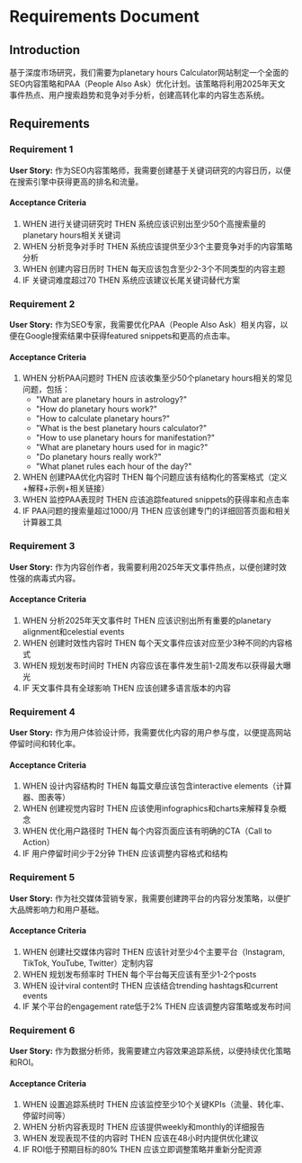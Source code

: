 # Requirements Document

## Introduction

基于深度市场研究，我们需要为planetary hours Calculator网站制定一个全面的SEO内容策略和PAA（People Also Ask）优化计划。该策略将利用2025年天文事件热点、用户搜索趋势和竞争对手分析，创建高转化率的内容生态系统。

## Requirements

### Requirement 1

**User Story:** 作为SEO内容策略师，我需要创建基于关键词研究的内容日历，以便在搜索引擎中获得更高的排名和流量。

#### Acceptance Criteria

1. WHEN 进行关键词研究时 THEN 系统应该识别出至少50个高搜索量的planetary hours相关关键词
2. WHEN 分析竞争对手时 THEN 系统应该提供至少3个主要竞争对手的内容策略分析
3. WHEN 创建内容日历时 THEN 每天应该包含至少2-3个不同类型的内容主题
4. IF 关键词难度超过70 THEN 系统应该建议长尾关键词替代方案

### Requirement 2

**User Story:** 作为SEO专家，我需要优化PAA（People Also Ask）相关内容，以便在Google搜索结果中获得featured snippets和更高的点击率。

#### Acceptance Criteria

1. WHEN 分析PAA问题时 THEN 应该收集至少50个planetary hours相关的常见问题，包括：
   - "What are planetary hours in astrology?"
   - "How do planetary hours work?"
   - "How to calculate planetary hours?"
   - "What is the best planetary hours calculator?"
   - "How to use planetary hours for manifestation?"
   - "What are planetary hours used for in magic?"
   - "Do planetary hours really work?"
   - "What planet rules each hour of the day?"
2. WHEN 创建PAA优化内容时 THEN 每个问题应该有结构化的答案格式（定义+解释+示例+相关链接）
3. WHEN 监控PAA表现时 THEN 应该追踪featured snippets的获得率和点击率
4. IF PAA问题的搜索量超过1000/月 THEN 应该创建专门的详细回答页面和相关计算器工具

### Requirement 3

**User Story:** 作为内容创作者，我需要利用2025年天文事件热点，以便创建时效性强的病毒式内容。

#### Acceptance Criteria

1. WHEN 分析2025年天文事件时 THEN 应该识别出所有重要的planetary alignment和celestial events
2. WHEN 创建时效性内容时 THEN 每个天文事件应该对应至少3种不同的内容格式
3. WHEN 规划发布时间时 THEN 内容应该在事件发生前1-2周发布以获得最大曝光
4. IF 天文事件具有全球影响 THEN 应该创建多语言版本的内容

### Requirement 4

**User Story:** 作为用户体验设计师，我需要优化内容的用户参与度，以便提高网站停留时间和转化率。

#### Acceptance Criteria

1. WHEN 设计内容结构时 THEN 每篇文章应该包含interactive elements（计算器、图表等）
2. WHEN 创建视觉内容时 THEN 应该使用infographics和charts来解释复杂概念
3. WHEN 优化用户路径时 THEN 每个内容页面应该有明确的CTA（Call to Action）
4. IF 用户停留时间少于2分钟 THEN 应该调整内容格式和结构

### Requirement 5

**User Story:** 作为社交媒体营销专家，我需要创建跨平台的内容分发策略，以便扩大品牌影响力和用户基础。

#### Acceptance Criteria

1. WHEN 创建社交媒体内容时 THEN 应该针对至少4个主要平台（Instagram, TikTok, YouTube, Twitter）定制内容
2. WHEN 规划发布频率时 THEN 每个平台每天应该有至少1-2个posts
3. WHEN 设计viral content时 THEN 应该结合trending hashtags和current events
4. IF 某个平台的engagement rate低于2% THEN 应该调整内容策略或发布时间

### Requirement 6

**User Story:** 作为数据分析师，我需要建立内容效果追踪系统，以便持续优化策略和ROI。

#### Acceptance Criteria

1. WHEN 设置追踪系统时 THEN 应该监控至少10个关键KPIs（流量、转化率、停留时间等）
2. WHEN 分析内容表现时 THEN 应该提供weekly和monthly的详细报告
3. WHEN 发现表现不佳的内容时 THEN 应该在48小时内提供优化建议
4. IF ROI低于预期目标的80% THEN 应该立即调整策略并重新分配资源